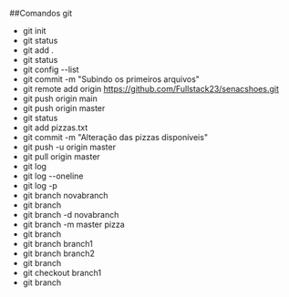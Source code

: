 ##Comandos git
- git init
- git status
- git add .
- git status
- git config --list
- git commit -m "Subindo os primeiros arquivos"
- git remote add origin https://github.com/Fullstack23/senacshoes.git
- git push origin main
- git push origin master
- git status
- git add pizzas.txt
- git commit -m "Alteração das pizzas disponíveis"
- git push -u origin master
- git pull origin master
- git log
- git log --oneline
- git log -p
- git branch novabranch
- git branch
- git branch -d novabranch
- git branch -m master pizza
- git branch
- git branch branch1
- git branch branch2
- git branch
- git checkout branch1
- git branch
